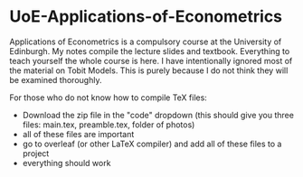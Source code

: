# UoE-Applications-of-Econometrics
Applications of Econometrics is a compulsory course at the University of Edinburgh. My notes compile the lecture slides and textbook. Everything to teach yourself the whole course is here. I have intentionally ignored most of the material on Tobit Models. This is purely because I do not think they will be examined thoroughly. 


For those who do not know how to compile TeX files:
- Download the zip file in the "code" dropdown (this should give you three files: main.tex, preamble.tex, folder of photos)
- all of these files are important
- go to overleaf (or other LaTeX compiler) and add all of these files to a project
- everything should work
